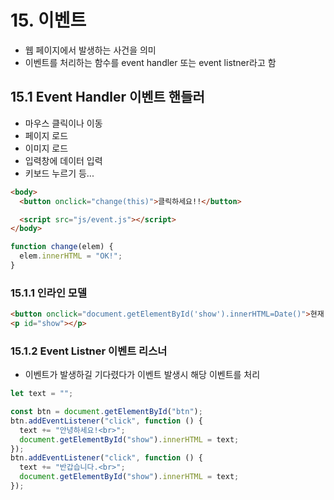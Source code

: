# 15. 이벤트

- 웹 페이지에서 발생하는 사건을 의미
- 이벤트를 처리하는 함수를 event handler 또는 event listner라고 함

## 15.1 Event Handler 이벤트 핸들러

- 마우스 클릭이나 이동
- 페이지 로드
- 이미지 로드
- 입력창에 데이터 입력
- 키보드 누르기 등...

```html
<body>
  <button onclick="change(this)">클릭하세요!!</button>

  <script src="js/event.js"></script>
</body>
```

```js
function change(elem) {
  elem.innerHTML = "OK!";
}
```

### 15.1.1 인라인 모델

```html
<button onclick="document.getElementById('show').innerHTML=Date()">현재 시간은?</button>
<p id="show"></p>
```

### 15.1.2 Event Listner 이벤트 리스너

- 이벤트가 발생하길 기다렸다가 이벤트 발생시 해당 이벤트를 처리

```js
let text = "";

const btn = document.getElementById("btn");
btn.addEventListener("click", function () {
  text += "안녕하세요!<br>";
  document.getElementById("show").innerHTML = text;
});
btn.addEventListener("click", function () {
  text += "반갑습니다.<br>";
  document.getElementById("show").innerHTML = text;
});
```

